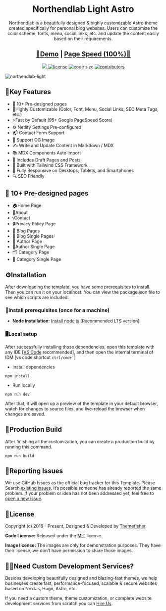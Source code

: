 <h1 align=center>Northendlab Light Astro</h1>
<p align=center>Northendlab is a beautifully designed & highly customizable Astro theme created specifically for personal blog websites. Users can customize the color scheme, fonts, menu, social links, etc. and update the content easily based on their requirements.  
</p>
<h2 align="center"> <a target="_blank" href="https://northendlab-light-astro.vercel.app/" rel="nofollow">👀Demo</a> | <a  target="_blank" href="https://pagespeed.web.dev/report?url=https%3A%2F%2Fnorthendlab-light-astro.vercel.app%2F&form_factor=desktop">Page Speed (100%)🚀</a>
</h2>

<p align=center>
  <a href="https://github.com/withastro/astro/releases/tag/astro%402.0.11" alt="Contributors">
    <img src="https://img.shields.io/static/v1?label=ASTRO&message=2.0&color=000&logo=astro" />
  </a>

  <a href="https://github.com/themefisher/northendlab-light-astro/blob/main/LICENSE">
    <img src="https://img.shields.io/github/license/themefisher/northendlab-light-astro" alt="license"></a>

  <img src="https://img.shields.io/github/languages/code-size/themefisher/northendlab-light-astro" alt="code size">

  <a href="https://github.com/themefisher/northendlab-light-astro/graphs/contributors">
    <img src="https://img.shields.io/github/contributors/themefisher/northendlab-light-astro" alt="contributors"></a>
</p>

![northendlab-light](https://demo.gethugothemes.com/thumbnails/northendlab-light.png)



## 🔑Key Features
- 📄 10+ Pre-designed pages
- 🎨Highly Customizable (Color, Font, Menu, Social Links, SEO Meta Tags, etc.)
- ⚡Fast by Default (95+ Google PageSpeed Score)
- ⚙️ Netlify Settings Pre-configured
- 📬 Contact Form Support
- 🌅 Support OG Image
- ✍️ Write and Update Content in Markdown / MDX
- 📚 MDX Components Auto Import
- 📝 Includes Draft Pages and Posts
- 🎨 Built with Tailwind CSS Framework
- 📱 Fully Responsive on Desktops, Tablets, and Smartphones
- 🔍 SEO Friendly

## 📄 10+ Pre-designed pages
- 🏠Home Page
- 👤About
- 📞Contact
- 🔒Privacy Policy Page
- 📝 Blog Pages
- 📄 Blog Single Pages
- 👤 Author Page
- 👤Author Single Page
- 🗂️ Category Page
- 📄 Category Single Page

<!-- installation -->

## ⚙️Installation

After downloading the template, you have some prerequisites to install. Then you can run it on your localhost. You can view the package.json file to see which scripts are included.

### 🔧Install prerequisites (once for a machine)

- **Node Installation:** [Install node js](https://nodejs.org/en/download/) [Recommended LTS version]

### 🖥️Local setup

After successfully installing those dependencies, open this template with any IDE [[VS Code](https://code.visualstudio.com/) recommended], and then open the internal terminal of IDM [vs code shortcut <code>ctrl/cmd+\`</code>]

- Install dependencies

```
npm install
```

- Run locally

```
npm run dev
```

After that, it will open up a preview of the template in your default browser, watch for changes to source files, and live-reload the browser when changes are saved.

## 🔨Production Build

After finishing all the customization, you can create a production build by running this command.

```
npm run build
```

<!-- reporting issue -->

## 🐞Reporting Issues

We use GitHub Issues as the official bug tracker for this Template. Please Search [existing issues](https://github.com/themefisher/northendlab-light-astro/issues). It’s possible someone has already reported the same problem.
If your problem or idea has not been addressed yet, feel free to [open a new issue](https://github.com/themefisher/northendlab-light-astro/issues).

<!-- licence -->

## 📄License

Copyright (c) 2016 - Present, Designed & Developed by [Themefisher](https://themefisher.com)

**Code License:** Released under the [MIT](https://github.com/themefisher/northendlab-light-astro/blob/main/LICENSE) license.

**Image license:** The images are only for demonstration purposes. They have their license, we don't have permission to share those images.

## 👨‍💻Need Custom Development Services?

Besides developing beautifully designed and blazing-fast themes, we help businesses create fast, performance-focused, scalable & secure websites based on NextJs, Hugo, Astro, etc.

If you need a custom theme, theme customization, or complete website development services from scratch you can [Hire Us](https://themefisher.com/contact).
